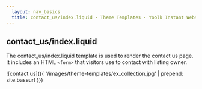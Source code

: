 ```yaml
---
  layout: nav_basics
  title: contact_us/index.liquid - Theme Templates - Yoolk Instant Website Themes
---
```


<h2 class="section-title">contact_us/index.liquid</h2>

The contact_us/index.liquid template is used to render the contact us page. It includes an HTML <code>&lt;form&gt;</code> that visitors use to contact with listing owner.

![contact us]({{ '/images/theme-templates/ex_collection.jpg' | prepend: site.baseurl }})

